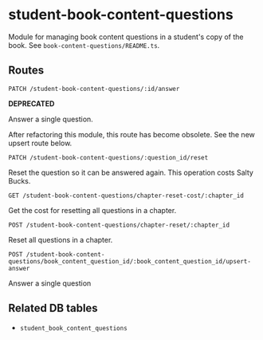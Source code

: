 # student-book-content-questions

Module for managing book content questions in a student's copy of the book. See `book-content-questions/README.ts`.

## Routes

`PATCH /student-book-content-questions/:id/answer`

**DEPRECATED**

Answer a single question.

After refactoring this module, this route has become obsolete. See the new upsert route below.

`PATCH /student-book-content-questions/:question_id/reset`

Reset the question so it can be answered again. This operation costs Salty Bucks.

`GET /student-book-content-questions/chapter-reset-cost/:chapter_id`

Get the cost for resetting all questions in a chapter.

`POST /student-book-content-questions/chapter-reset/:chapter_id`

Reset all questions in a chapter.

`POST /student-book-content-questions/book_content_question_id/:book_content_question_id/upsert-answer`

Answer a single question

## Related DB tables
- `student_book_content_questions`

